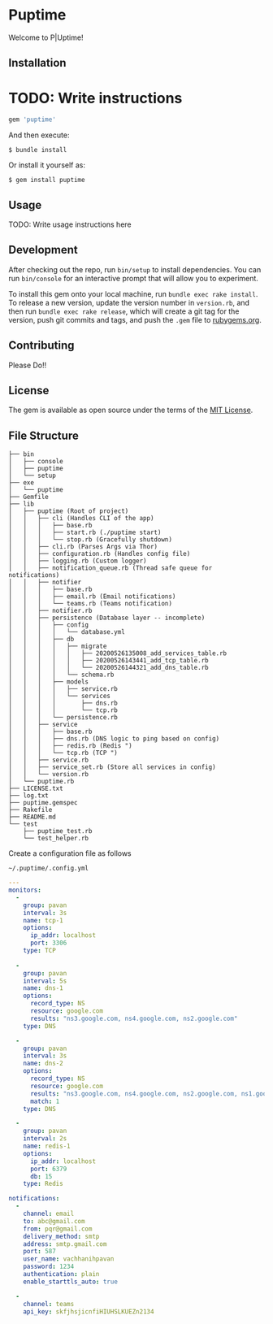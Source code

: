 # Puptime

Welcome to P|Uptime!

## Installation

# TODO: Write instructions
```ruby
gem 'puptime'
```

And then execute:

    $ bundle install

Or install it yourself as:

    $ gem install puptime

## Usage

TODO: Write usage instructions here

## Development

After checking out the repo, run `bin/setup` to install dependencies. You can run `bin/console` for an interactive prompt that will allow you to experiment.

To install this gem onto your local machine, run `bundle exec rake install`. To release a new version, update the version number in `version.rb`, and then run `bundle exec rake release`, which will create a git tag for the version, push git commits and tags, and push the `.gem` file to [rubygems.org](https://rubygems.org).

## Contributing

Please Do!!

## License

The gem is available as open source under the terms of the [MIT License](https://opensource.org/licenses/MIT).

## File Structure
```text
├── bin
│   ├── console
│   ├── puptime
│   └── setup
├── exe
│   └── puptime
├── Gemfile
├── lib
│   ├── puptime (Root of project)
│   │   ├── cli (Handles CLI of the app)
│   │   │   ├── base.rb
│   │   │   ├── start.rb (./puptime start)
│   │   │   └── stop.rb (Gracefully shutdown)
│   │   ├── cli.rb (Parses Args via Thor)
│   │   ├── configuration.rb (Handles config file)
│   │   ├── logging.rb (Custom logger)
│   │   ├── notification_queue.rb (Thread safe queue for notifications)
│   │   ├── notifier
│   │   │   ├── base.rb
│   │   │   ├── email.rb (Email notifications)
│   │   │   └── teams.rb (Teams notification)
│   │   ├── notifier.rb 
│   │   ├── persistence (Database layer -- incomplete)
│   │   │   ├── config
│   │   │   │   └── database.yml
│   │   │   ├── db
│   │   │   │   ├── migrate
│   │   │   │   │   ├── 20200526135008_add_services_table.rb
│   │   │   │   │   ├── 20200526143441_add_tcp_table.rb
│   │   │   │   │   └── 20200526144321_add_dns_table.rb
│   │   │   │   └── schema.rb
│   │   │   ├── models
│   │   │   │   ├── service.rb
│   │   │   │   └── services
│   │   │   │       ├── dns.rb
│   │   │   │       └── tcp.rb
│   │   │   └── persistence.rb
│   │   ├── service
│   │   │   ├── base.rb
│   │   │   ├── dns.rb (DNS logic to ping based on config)
│   │   │   ├── redis.rb (Redis ")
│   │   │   └── tcp.rb (TCP ")
│   │   ├── service.rb
│   │   ├── service_set.rb (Store all services in config)
│   │   └── version.rb
│   └── puptime.rb
├── LICENSE.txt
├── log.txt
├── puptime.gemspec
├── Rakefile
├── README.md
└── test
    ├── puptime_test.rb
    └── test_helper.rb
```

Create a configuration file as follows

`~/.puptime/.config.yml`

```yaml
---
monitors:
  -
    group: pavan
    interval: 3s
    name: tcp-1
    options:
      ip_addr: localhost
      port: 3306
    type: TCP
    
  -
    group: pavan
    interval: 5s
    name: dns-1
    options:
      record_type: NS
      resource: google.com
      results: "ns3.google.com, ns4.google.com, ns2.google.com"
    type: DNS

  -
    group: pavan
    interval: 3s
    name: dns-2
    options:
      record_type: NS
      resource: google.com
      results: "ns3.google.com, ns4.google.com, ns2.google.com, ns1.google.com"
      match: 1
    type: DNS

  -
    group: pavan
    interval: 2s
    name: redis-1
    options:
      ip_addr: localhost
      port: 6379
      db: 15
    type: Redis

notifications:
  -
    channel: email
    to: abc@gmail.com
    from: pqr@gmail.com
    delivery_method: smtp
    address: smtp.gmail.com
    port: 587
    user_name: vachhanihpavan
    password: 1234
    authentication: plain
    enable_starttls_auto: true

  -
    channel: teams
    api_key: skfjhsjicnfiHIUHSLKUEZn2134
```
